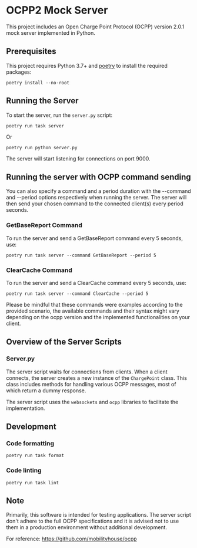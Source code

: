 # OCPP2 Mock Server

This project includes an Open Charge Point Protocol (OCPP) version 2.0.1 mock server implemented in Python.

## Prerequisites

This project requires Python 3.7+ and [poetry](https://python-poetry.org/) to install the required packages:

```shell
poetry install --no-root
```

## Running the Server

To start the server, run the `server.py` script:

```shell
poetry run task server
```

Or

```shell
poetry run python server.py
```

The server will start listening for connections on port 9000.

## Running the server with OCPP command sending

You can also specify a command and a period duration with the --command and --period options respectively when running the server. The server will then send your chosen command to the connected client(s) every period seconds.

### GetBaseReport Command

To run the server and send a GetBaseReport command every 5 seconds, use:

```shell
poetry run task server --command GetBaseReport --period 5
```

### ClearCache Command

To run the server and send a ClearCache command every 5 seconds, use:

```shell
poetry run task server --command ClearCache --period 5
```

Please be mindful that these commands were examples according to the provided scenario, the available commands and their syntax might vary depending on the ocpp version and the implemented functionalities on your client.

## Overview of the Server Scripts

### Server.py

The server script waits for connections from clients. When a client connects, the server creates a new instance of the `ChargePoint` class. This class includes methods for handling various OCPP messages, most of which return a dummy response.

The server script uses the `websockets` and `ocpp` libraries to facilitate the implementation.

## Development

### Code formatting

```shell
poetry run task format
```

### Code linting

```shell
poetry run task lint
```

## Note

Primarily, this software is intended for testing applications. The server script don't adhere to the full OCPP specifications and it is advised not to use them in a production environment without additional development.

For reference:
https://github.com/mobilityhouse/ocpp
